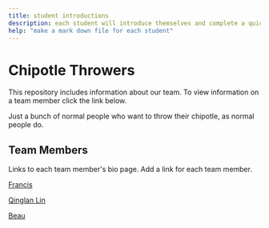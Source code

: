 ```yaml
---
title: student introductions
description: each student will introduce themselves and complete a quick bio
help: "make a mark down file for each student"
---
```


# Chipotle Throwers

This repository includes information about our team. To view information on a team member click the link below.

Just a bunch of normal people who want to throw their chipotle, as normal people do. 

## Team Members


Links to each team member's bio page. Add a link for each team member.

[Francis](/Francis.md)

[Qinglan Lin](/qinglan.md)

[Beau](/BeauSLM.md)

